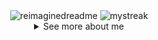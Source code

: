 <div align=center>

   <img height=140  src="https://myreadme.vercel.app/api/embed/ThePushMaker?panels=userstatistics,toprepositories,toplanguages,commitgraph" alt="reimaginedreadme" />
  
  <!-- mi perfil stats de racha-->  
   <img height=110 src="https://github-readme-streak-stats.herokuapp.com/?user=ThePushMaker&theme=tokyonight&show_icons=true&hide_border=true&pretty=true" alt="mystreak"/>

<details align=center>
   <summary>See more about me</summary>
   <a target="_blank" rel="noreferrer" href="https://github.com/ThePushMaker"   title="Go to Source">
      <img align="center" width=500 src="https://fiverr-res.cloudinary.com/images/t_main1,q_auto,f_auto,q_auto,f_auto/gigs/291192052/original/1ecd2cec1c1a911cf223ec90474a074fc054d26a/do-professional-pixel-art-for-you.jpg" />
    </a>
   
<div align=left>
   
   ### Welcome!
   <div align=right>
     <a href="https://github.com/ThePushMaker" title="Go to Source">
     <img align=right width=100 src="https://i.pinimg.com/originals/d0/19/72/d019725ef4da31a294694f31a3702297.gif" />
      </a>
   </div>
   Hi there 👋. I am a 23-years-old Full Stack Developer and I am also a Software Development Engineer about to graduate from Mexico. Inquisitive, and perfection-driven. I prioritize productivity, and my continuous pursuit of excellence drives me to consistently enhance my skills by eliminating distractions and discovering new ways to achieve my goals.
   <br/>
   <br/>
   <h3 align="left">Connect with me:</h3>
   Follow me on my social media: https://linktr.ee/martin_calderon
   <br/>
   Take a look at my online portfolio: https://CalderonWorks.pro
   <br/>
   <br/>
   
   ### Skills Set
   - #### Main: The set of languages and tools I predominantly employ includes:
     ![React](https://img.shields.io/badge/react-%2320232a.svg?style=for-the-badge&logo=react&logoColor=%2361DAFB)
     ![Laravel](https://img.shields.io/badge/laravel-%23FF2D20.svg?style=for-the-badge&logo=laravel&logoColor=white)
     ![NodeJS](https://img.shields.io/badge/node.js-6DA55F?style=for-the-badge&logo=node.js&logoColor=white)
     ![JavaScript](https://img.shields.io/badge/javascript-%23323330.svg?style=for-the-badge&logo=javascript&logoColor=%23F7DF1E)
     ![PHP](https://img.shields.io/badge/php-%23777BB4.svg?style=for-the-badge&logo=php&logoColor=white)
     ![CSS3](https://img.shields.io/badge/css3-%231572B6.svg?style=for-the-badge&logo=css3&logoColor=white)
     ![Bootstrap](https://img.shields.io/badge/bootstrap-%238511FA.svg?style=for-the-badge&logo=bootstrap&logoColor=white)
     ![TailwindCSS](https://img.shields.io/badge/tailwindcss-%2338B2AC.svg?style=for-the-badge&logo=tailwind-css&logoColor=white)
     ![MySQL](https://img.shields.io/badge/mysql-%2300f.svg?style=for-the-badge&logo=mysql&logoColor=white)
     ![HTML5](https://img.shields.io/badge/html5-%23E34F26.svg?style=for-the-badge&logo=html5&logoColor=white)
     ![Figma](https://img.shields.io/badge/figma-%23F24E1E.svg?style=for-the-badge&logo=figma&logoColor=white)
     ![Postman](https://img.shields.io/badge/Postman-FF6C37?style=for-the-badge&logo=postman&logoColor=white)
     ![Visual Studio Code](https://img.shields.io/badge/Visual%20Studio%20Code-0078d7.svg?style=for-the-badge&logo=visual-studio-code&logoColor=white)
     ![Vite](https://img.shields.io/badge/vite-%23646CFF.svg?style=for-the-badge&logo=vite&logoColor=white)
     ![Vue.js](https://img.shields.io/badge/vuejs-%2335495e.svg?style=for-the-badge&logo=vuedotjs&logoColor=%234FC08D)
    ![Notion](https://img.shields.io/badge/Notion-%23000000.svg?style=for-the-badge&logo=notion&logoColor=white)
     
   - #### Secondary: In addition I also feel comfortable working occasionally with this set of technologies that I handle proficiently:
     ![WordPress](https://img.shields.io/badge/WordPress-%23117AC9.svg?style=for-the-badge&logo=WordPress&logoColor=white)
     ![Electron.js](https://img.shields.io/badge/Electron-191970?style=for-the-badge&logo=Electron&logoColor=white)
     ![Adobe XD](https://img.shields.io/badge/Adobe%20XD-470137?style=for-the-badge&logo=Adobe%20XD&logoColor=#FF61F6)
     ![Adobe Photoshop](https://img.shields.io/badge/adobe%20photoshop-%2331A8FF.svg?style=for-the-badge&logo=adobe%20photoshop&logoColor=white)
   
   - #### Hobbies: In my free time, I enjoy enhancing my hobby skills by learning new programming languages and random technologies like:
     ![Python](https://img.shields.io/badge/python-3670A0?style=for-the-badge&logo=python&logoColor=ffdd54)
     ![Unity](https://img.shields.io/badge/unity-%23000000.svg?style=for-the-badge&logo=unity&logoColor=white)
     ![Java](https://img.shields.io/badge/java-%23ED8B00.svg?style=for-the-badge&logo=openjdk&logoColor=white)
     ![C#](https://img.shields.io/badge/c%23-%23239120.svg?style=for-the-badge&logo=c-sharp&logoColor=white)
     ![C++](https://img.shields.io/badge/c++-%2300599C.svg?style=for-the-badge&logo=c%2B%2B&logoColor=white)
     ![Obsidian](https://img.shields.io/badge/Obsidian-%23483699.svg?style=for-the-badge&logo=obsidian&logoColor=white)
     ![Dart](https://img.shields.io/badge/dart-%23483699.svg?style=for-the-badge&logo=dart&logoColor=white)
   ####
   
 </div>
   
   <div align=center>

     
  ### ⚡ Github Stats ⚡
  
  <!-- mi perfil stats de racha-->
 <div align=center>
  
   <img height=140 src="https://github-readme-streak-stats.herokuapp.com/?user=ThePushMaker&theme=tokyonight&show_icons=true&hide_border=true&pretty=true" alt="mystreak"/>
  
 <!-- Mini  Lenguajes programación-->

  <a target="_blank" align=center rel="noreferrer" href="https://github-readme-stats.vercel.app/api/top-langs/?username=ThePushMaker&show_icons=true&theme=tokyonight&hide_border=true&pretty=true&layout=compact"   title="Go to Source">
    <img  height=140 src="https://github-readme-stats.vercel.app/api/top-langs/?username=ThePushMaker&show_icons=true&theme=tokyonight&hide_border=true&pretty=true&layout=compact" alt="ThePushMaker" />
  </a>
  </div>
   
   </div>
   
   
   <div align=center>
   <picture>
     <source media="(prefers-color-scheme: dark)" srcset="./snk.svg" />
     <img alt="github-snake" src="./snk.svg" />
   </picture>
     
  <img src="https://github-profile-trophy.vercel.app/?username=ThePushMaker&theme=juicyfresh&no-bg=true" /> 

   Total time coded since Aug 15 2023:
   
  [![wakatime](https://wakatime.com/badge/user/25b1393c-7659-477a-b6de-4da0492e782b.svg)](https://wakatime.com/@25b1393c-7659-477a-b6de-4da0492e782b)
      
   <div>
      <img width=500 src="https://wakatime.com/share/@MSCO2000/29b99b21-fcbd-43c4-974f-33071a7897a1.svg" /> 
   </div>
   </div>
   
   
   <details>
      <summary>Extra</summary>


      <img src="https://img.shields.io/github/stars/ThePushMaker?label=Stars" alt="stars">
      


      Visualizations:
        

      <img src="https://profile-counter.glitch.me/{ThePushMaker}/count.svg" alt="ThePushMaker :: Visitor's Count" />
   

   </details>

</details>
